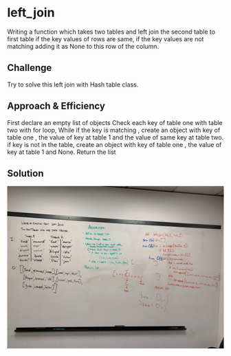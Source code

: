# left_join
Writing a function which takes two tables and left join the second table to first table if the key values of rows are same, if the key values are not matching adding it as None to this row of the column.

## Challenge
Try to solve this left join with Hash table class. 


## Approach & Efficiency
First declare an empty list of objects
Check each key of table one with table two with for loop,
While if the key is matching , create an object with key of table one , the value of key at table 1 and the value of same key at table two.
if key is not in the table, create an object with key of table one , the value of key at table 1 and None.
Return the list

## Solution
![picture](./left_join.jpg)